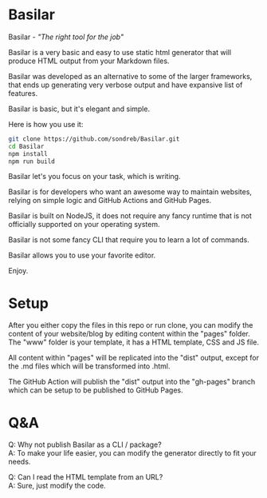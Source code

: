 # Basilar

Basilar - *"The right tool for the job"*

Basilar is a very basic and easy to use static html generator that will produce HTML output from your Markdown files.

Basilar was developed as an alternative to some of the larger frameworks, that ends up generating very verbose output and have expansive list of features.

Basilar is basic, but it's elegant and simple.

Here is how you use it:

```sh
git clone https://github.com/sondreb/Basilar.git
cd Basilar
npm install
npm run build
```

Basilar let's you focus on your task, which is writing.

Basilar is for developers who want an awesome way to maintain websites, relying on simple logic and GitHub Actions and GitHub Pages.

Basilar is built on NodeJS, it does not require any fancy runtime that is not officially supported on your operating system.

Basilar is not some fancy CLI that require you to learn a lot of commands.

Basilar allows you to use your favorite editor.

Enjoy.

# Setup

After you either copy the files in this repo or run clone, you can modify the content of your website/blog by editing content within the "pages" folder. The "www" folder is your template, it has a HTML template, CSS and JS file.

All content within "pages" will be replicated into the "dist" output, except for the .md files which will be transformed into .html.

The GitHub Action will publish the "dist" output into the "gh-pages" branch which can be setup to be published to GitHub Pages.

# Q&A

Q: Why not publish Basilar as a CLI / package?   
A: To make your life easier, you can modify the generator directly to fit your needs.

Q: Can I read the HTML template from an URL?   
A: Sure, just modify the code.
